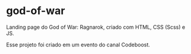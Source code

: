 # god-of-war
Landing page do God of War: Ragnarok, criado com HTML, CSS (Scss) e JS.

Esse projeto foi criado em um evento do canal Codeboost.

